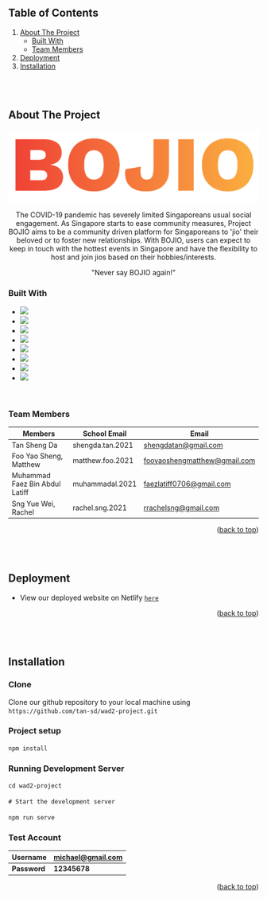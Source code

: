 <a id="readme-top"></a>
<!-- TABLE OF CONTENTS -->
## Table of Contents
  <ol>
    <li>
      <a href="#about-the-project">About The Project</a>
      <ul>
        <li><a href="#built-with">Built With</a></li>
        <li><a href="#team-members">Team Members</a></li>
      </ul>
    </li>
    <li><a href="#deployment">Deployment</a></li>
    <li><a href='#installation'>Installation</a></li>
  </ol>

<br/>
<br/>

## About The Project

<p align="center">
    <img src="public/Images/bojio.png" >
</p>

<p align=center>
    The COVID-19 pandemic has severely limited Singaporeans usual social engagement. As Singapore starts to ease community measures, Project BOJIO aims to be a community driven platform for Singaporeans to 'jio' their beloved or to foster new relationships. With BOJIO, users can expect to keep in touch with the hottest events in Singapore and have the flexibility to host and join jios based on their hobbies/interests.
</p>

<p align=center>
"Never say BOJIO again!"
</p>


### Built With

* <a href="https://html.com/"><img width="26px" src="https://cdn.jsdelivr.net/gh/devicons/devicon/icons/html5/html5-original.svg"/></a>
* <a href="https://developer.mozilla.org/en-US/docs/Web/CSS"><img width="26px" src="https://cdn.jsdelivr.net/gh/devicons/devicon/icons/css3/css3-original.svg"/></a>
* <a href="https://www.javascript.com/"><img width="26px" src="https://cdn.jsdelivr.net/gh/devicons/devicon/icons/javascript/javascript-original.svg"/></a>
* <a href="https://vuejs.org/"><img src="https://cdn.jsdelivr.net/gh/devicons/devicon/icons/vuejs/vuejs-original.svg" width="26px"></a>
* <a href="https://getbootstrap.com"><img src="https://cdn.jsdelivr.net/gh/devicons/devicon/icons/bootstrap/bootstrap-original.svg" width="26px"></a>
* <a href="https://threejs.org/"><img src="https://cdn.jsdelivr.net/gh/devicons/devicon/icons/threejs/threejs-original.svg" width="26px"></a>
* <a href="https://firebase.google.com/?gclid=CjwKCAiA68ebBhB-EiwALVC-Nu9CUOHBl_f4ytQaPMxt6hrueI-AQV3jTr1F-8u7dtfenil2eMGkNhoCH2YQAvD_BwE&gclsrc=aw.ds"><img src="https://cdn.jsdelivr.net/gh/devicons/devicon/icons/firebase/firebase-plain.svg" width="26px"></a>
* <a href="https://www.blender.org/"><img src="https://cdn.jsdelivr.net/gh/devicons/devicon/icons/blender/blender-original.svg" width="26px"></a>

<br/>

### Team Members

| Members               | School Email     | Email                           |
| --------------------- | ---------------- | ------------------------------- |
| Tan Sheng Da                   | shengda.tan.2021 | shengdatan@gmail.com            |
| Foo Yao Sheng, Matthew         | matthew.foo.2021 | fooyaoshengmatthew@gmail.com    |
| Muhammad Faez Bin Abdul Latiff | muhammadal.2021  | faezlatiff0706@gmail.com|
| Sng Yue Wei, Rachel            | rachel.sng.2021  | rrachelsng@gmail.com    |

<p align="right">(<a href="#readme-top">back to top</a>)</p>

<br/>
<br/>

## Deployment

- View our deployed website on Netlify <a href="https://bojio.netlify.app">`here`</a>

<p align="right">(<a href="#readme-top">back to top</a>)</p>

<br/>
<br/>

## Installation

### Clone

Clone our github repository to your local machine using `https://github.com/tan-sd/wad2-project.git`

### Project setup
```
npm install
```

### Running Development Server
```
cd wad2-project

# Start the development server

npm run serve
```

### Test Account
| **Username**       | **michael@gmail.com** |
| -------------- | ------------------|
| **Password**       | **12345678**          |

<p align="right">(<a href="#readme-top">back to top</a>)</p>